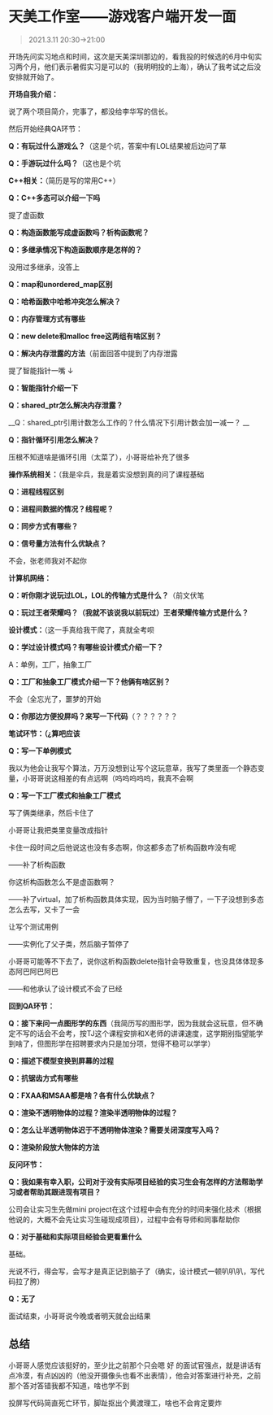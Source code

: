 # 天美工作室——游戏客户端开发一面

> 2021.3.11  20:30->21:00

开场先问实习地点和时间，这次是天美深圳那边的，看我投的时候选的6月中旬实习两个月，他们表示暑假实习是可以的（我明明投的上海），确认了我考试之后没安排就开始了。

__开场自我介绍：__

说了两个项目简介，完事了，都没给李华写的信长。

然后开始经典QA环节：

__Q：有玩过什么游戏么？__（这是个坑，答案中有LOL结果被后边问了草

__Q：手游玩过什么吗？__（这也是个坑

__C++相关：__（简历是写的常用C++）

__Q：C++多态可以介绍一下吗__

提了虚函数

__Q：构造函数能写成虚函数吗？析构函数呢？__

__Q：多继承情况下构造函数顺序是怎样的？__

没用过多继承，没答上

__Q：map和unordered_map区别__

__Q：哈希函数中哈希冲突怎么解决？__

__Q：内存管理方式有哪些__

__Q：new delete和malloc free这两组有啥区别？__

__Q：解决内存泄露的方法__（前面回答中提到了内存泄露

提了智能指针一嘴 ↓

__Q：智能指针介绍一下__

__Q：shared_ptr怎么解决内存泄露？__

__Q：shared_ptr引用计数怎么工作的？什么情况下引用计数会加一减一？ __

__Q：指针循环引用怎么解决？__

压根不知道啥是循环引用（太菜了），小哥哥给补充了很多

__操作系统相关：__（我是伞兵，我是着实没想到真的问了课程基础

__Q：进程线程区别__

__Q：进程间数据的情况？线程呢？__

__Q：同步方式有哪些？__

__Q：信号量方法有什么优缺点？__

不会，张老师我对不起你

__计算机网络：__

__Q：听你刚才说玩过LOL，LOL的传输方式是什么？__（前文伏笔

__Q：玩过王者荣耀吗？（我就不该说我以前玩过）王者荣耀传输方式是什么？__

__设计模式：__（这一手真给我干爬了，真就全考呗

__Q：学过设计模式吗？有哪些设计模式介绍一下？__

A：单例，工厂，抽象工厂

__Q：工厂和抽象工厂模式介绍一下？他俩有啥区别？__

不会（全忘光了，噩梦的开始

__Q：你那边方便投屏吗？来写一下代码__（？？？？？？

__笔试环节：（¿算吧应该__

__Q：写一下单例模式__

我以为他会让我写个算法，万万没想到让写个这玩意草，我写了类里面一个静态变量，小哥哥说这相差的有点远啊（呜呜呜呜呜，我真不会啊

__Q：写一下工厂模式和抽象工厂模式__

写了俩类继承，然后卡住了

小哥哥让我把类里变量改成指针

卡住一段时间之后他说这也没有多态啊，你这都多态了析构函数咋没有呢

——补了析构函数

你这析构函数怎么不是虚函数啊？

——补了virtual，加了析构函数具体实现，因为当时脑子懵了，一下子没想到多态怎么去写，又卡了一会

让写个测试用例

——实例化了父子类，然后脑子暂停了

小哥哥可能等不下去了，说你这析构函数delete指针会导致重复，也没具体体现多态阿巴阿巴阿巴

——和他承认了设计模式不会了已经

__回到QA环节：__

__Q：接下来问一点图形学的东西__（我简历写的图形学，因为我就会这玩意，但不确定不写的话会不会考，按TJ这个课程安排和X老师的讲课速度，这学期别指望能学到啥了，但图形学在招聘要求内只是加分项，觉得不稳可以学学）

__Q：描述下模型变换到屏幕的过程__

__Q：抗锯齿方式有哪些__

__Q：FXAA和MSAA都是啥？各有什么优缺点？__

__Q：渲染不透明物体的过程？渲染半透明物体的过程？__

__Q：怎么让半透明物体迟于不透明物体渲染？需要关闭深度写入吗？__

__Q：渲染阶段放大物体的方法__

__反问环节：__

__Q：我如果有幸入职，公司对于没有实际项目经验的实习生会有怎样的方法帮助学习或者帮助其跟进现有项目？__

公司会让实习生先做mini project在这个过程中会有充分的时间来强化技术（根据他说的，大概不会先让实习生碰现成项目），过程中会有导师和同事帮助你

__Q：对于基础和实际项目经验会更看重什么__

基础。

光说不行，得会写，会写才是真正记到脑子了（确实，设计模式一顿叭叭叭，写代码拉了胯）

__Q：无了__

面试结束，小哥哥说今晚或者明天就会出结果

## 总结

小哥哥人感觉应该挺好的，至少比之前那个只会嗯 好 的面试官强点，就是讲话有点冷漠，有点凶凶的（他没开摄像头也看不出表情），他会对答案进行补充，之前那个答对答错我都不知道，啥也学不到

投屏写代码简直死亡环节，脚趾抠出个黄渡理工，啥也不会肯定要炸

